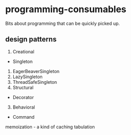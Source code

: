 # programming-consumables

Bits about programming that can be quickly picked up.

## design patterns
1. Creational
  * Singleton
  1. EagerBeaverSingleton
  2. LazySingleton
  3. ThreadSafeSingleton
2. Structural
  * Decorator
3. Behavioral
  * Command

memoization - a kind of caching
tabulation
